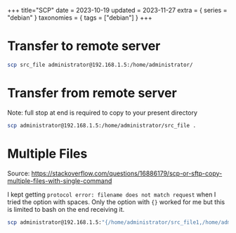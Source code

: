 +++
title="SCP"
date = 2023-10-19
updated = 2023-11-27
extra = { series = "debian" }
taxonomies = { tags = ["debian"] }
+++

# Transfer to remote server

```sh
scp src_file administrator@192.168.1.5:/home/administrator/
```

# Transfer from remote server

Note: full stop at end is required to copy to your present directory

```sh
scp administrator@192.168.1.5:/home/administrator/src_file .
```

# Multiple Files

Source: <https://stackoverflow.com/questions/16886179/scp-or-sftp-copy-multiple-files-with-single-command>

I kept getting `protocol error: filename does not match request` when I tried the option with spaces.
Only the option with `{}` worked for me but this is limited to bash on the end receiving it.

```sh
scp administrator@192.168.1.5:"{/home/administrator/src_file1,/home/administrator/src_file2}" .
```
